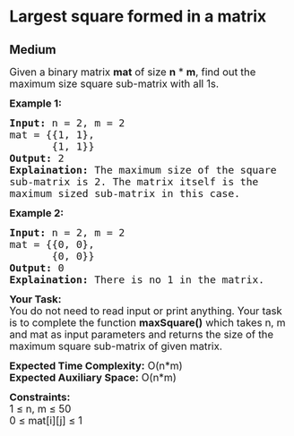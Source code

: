 # Largest square formed in a matrix
## Medium 
<div class="problem-statement" style="user-select: auto;">
                <p style="user-select: auto;"></p><p style="user-select: auto;"><span style="font-size: 18px; user-select: auto;">Given a binary matrix <strong style="user-select: auto;">mat</strong>&nbsp;of size <strong style="user-select: auto;">n</strong> * <strong style="user-select: auto;">m</strong>, find out the maximum size square sub-matrix with all 1s.</span></p>

<p style="user-select: auto;"><strong style="user-select: auto;"><span style="font-size: 18px; user-select: auto;">Example 1:</span></strong></p>

<pre style="user-select: auto;"><span style="font-size: 18px; user-select: auto;"><strong style="user-select: auto;">Input:</strong> n = 2, m = 2
mat = {{1, 1}, 
&nbsp;      {1, 1}}
<strong style="user-select: auto;">Output:</strong> 2
<strong style="user-select: auto;">Explaination:</strong> The maximum size of the square
sub-matrix is 2. The matrix itself is the 
maximum sized sub-matrix in this case.</span></pre>

<p style="user-select: auto;"><strong style="user-select: auto;"><span style="font-size: 18px; user-select: auto;">Example 2:</span></strong></p>

<pre style="user-select: auto;"><span style="font-size: 18px; user-select: auto;"><strong style="user-select: auto;">Input:</strong> n = 2, m = 2
mat = {{0, 0}, 
&nbsp;      {0, 0}}
<strong style="user-select: auto;">Output:</strong> 0
<strong style="user-select: auto;">Explaination:</strong> There is no 1 in the matrix.</span></pre>

<p style="user-select: auto;"><span style="font-size: 18px; user-select: auto;"><strong style="user-select: auto;">Your Task:</strong><br style="user-select: auto;">
You do not need to read input or print anything. Your task is to complete the function <strong style="user-select: auto;">maxSquare()</strong> which takes n, m and mat as input parameters and returns the size of the maximum square sub-matrix of given matrix.</span></p>

<p style="user-select: auto;"><span style="font-size: 18px; user-select: auto;"><strong style="user-select: auto;">Expected Time Complexity:</strong> O(n*m)<br style="user-select: auto;">
<strong style="user-select: auto;">Expected Auxiliary Space:</strong> O(n*m)</span></p>

<p style="user-select: auto;"><span style="font-size: 18px; user-select: auto;"><strong style="user-select: auto;">Constraints:</strong><br style="user-select: auto;">
1 ≤ n, m ≤ 50<br style="user-select: auto;">
0 ≤ mat[i][j] ≤ 1&nbsp;</span></p>
 <p style="user-select: auto;"></p>
            </div>